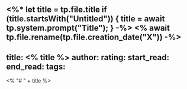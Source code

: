 <%*
let title = tp.file.title
if (title.startsWith("Untitled")) {
	title = await tp.system.prompt("Title");
}
-%>
<% await tp.file.rename(tp.file.creation_date("X")) -%>
---
title: <% title %>
author:
rating:
start_read:
end_read:
tags:
---
<% "# " + title %>